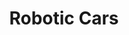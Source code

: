 ---
layout: page
title: Robotic Cars
description: probabilistic inference, planning and search, localization, tracking and control
img: assets/img/ai4r_cropped.png
redirect: https://github.com/xkhainguyen/ai-robotics-udacity
importance: 2
category: online course
---